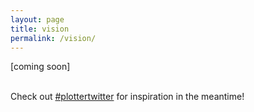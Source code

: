 ```yaml
---
layout: page
title: vision
permalink: /vision/
---
```



[coming soon]<br/><br/>

<!-- [Photos](/photos/)<br> -->



Check out [\#plottertwitter](https://twitter.com/search?q=%23plottertwitter&src=typeahead_click&f=live) for inspiration in the meantime!
